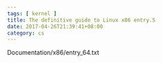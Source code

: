 ```yaml
---
tags: [ kernel ] 
title: The definitive guide to Linux x86 entry.S
date: 2017-04-26T21:39:41+08:00 
category: cs
---
```


Documentation/x86/entry_64.txt




